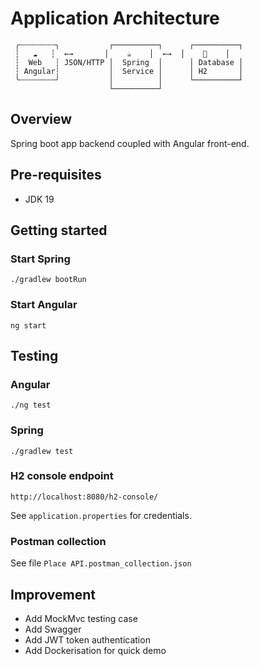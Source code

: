 # Application Architecture


```
 ╭┄┄┄┄┄┄┄┄╮           ┌──────────┐      ┌──────────┐
 ┆   ☁   ┆  ←→       │    ☕    │  ←→  │    💾    │
 ┆  Web   ┆ JSON/HTTP │  Spring  │      │ Database │
 ┆ Angular┆           │  Service │      │ H2       │
 ╰┄┄┄┄┄┄┄┄╯           │          │      └──────────┘
                      └──────────┘

```

## Overview
Spring boot app backend coupled with Angular front-end.


## Pre-requisites

* JDK 19

## Getting started 

### Start Spring 
`./gradlew bootRun`

### Start Angular 
`ng start`

## Testing

### Angular 

`./ng test`

### Spring
`./gradlew test`

### H2 console endpoint
`http://localhost:8080/h2-console/`

See `application.properties` for credentials.

### Postman collection
See file `Place API.postman_collection.json`




## Improvement
- Add MockMvc testing case
- Add Swagger 
- Add JWT token  authentication 
- Add Dockerisation for quick demo
